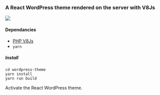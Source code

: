 ### A React WordPress theme rendered on the server with V8Js

![](http://joehoyle-captured.s3.amazonaws.com/2Fdon5iM.png)

#### Dependancies

- [PHP V8Js](https://github.com/phpv8/v8js)
- `yarn`

##### Install

```
cd wordpress-theme
yarn install
yarn run build

```

Activate the React WordPress theme.

